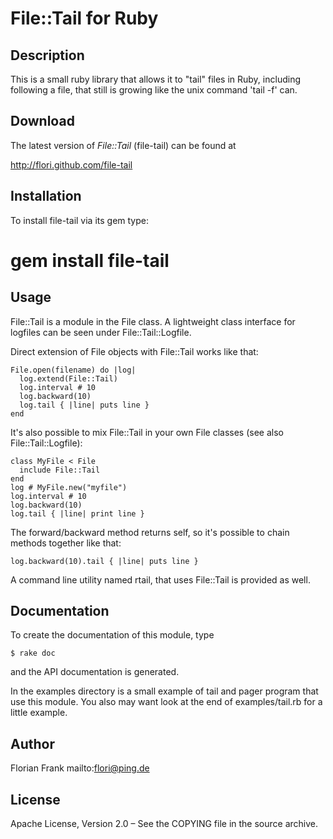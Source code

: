 # File::Tail for Ruby

## Description

This is a small ruby library that allows it to "tail" files in Ruby, including
following a file, that still is growing like the unix command 'tail -f' can.

## Download

The latest version of *File::Tail* (file-tail) can be found at


http://flori.github.com/file-tail

## Installation

To install file-tail via its gem type:

# gem install file-tail

## Usage

File::Tail is a module in the File class. A lightweight class interface for
logfiles can be seen under File::Tail::Logfile.

Direct extension of File objects with File::Tail works like that:

    File.open(filename) do |log|
      log.extend(File::Tail)
      log.interval # 10
      log.backward(10)
      log.tail { |line| puts line }
    end

It's also possible to mix File::Tail in your own File classes
(see also File::Tail::Logfile):

    class MyFile < File
      include File::Tail
    end
    log # MyFile.new("myfile")
    log.interval # 10
    log.backward(10)
    log.tail { |line| print line }

The forward/backward method returns self, so it's possible to chain
methods together like that:

    log.backward(10).tail { |line| puts line }

A command line utility named rtail, that uses File::Tail is provided as well.

## Documentation

To create the documentation of this module, type

```
$ rake doc
```

and the API documentation is generated.

In the examples directory is a small example of tail and
pager program that use this module. You also may want look
at the end of examples/tail.rb for a little example.

## Author

Florian Frank mailto:flori@ping.de

## License

Apache License, Version 2.0 – See the COPYING file in the source archive.
